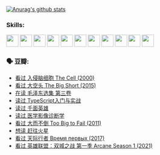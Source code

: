 
[![Anurag's github stats](https://github-readme-stats.vercel.app/api?username=w940853815)](https://github.com/anuraghazra/github-readme-stats)

### Skills:

<code><img height="32" src="https://cdn.jsdelivr.net/npm/simple-icons@v5/icons/python.svg"></code>
<code><img height="32" src="https://cdn.jsdelivr.net/npm/simple-icons@v5/icons/javascript.svg"></code>
<code><img height="32" src="https://cdn.jsdelivr.net/npm/simple-icons@v5/icons/django.svg"></code>
<code><img height="32" src="https://cdn.jsdelivr.net/npm/simple-icons@v5/icons/flask.svg"></code>
<code><img height="32" src="https://cdn.jsdelivr.net/npm/simple-icons@v5/icons/vuetify.svg"></code>
<code><img height="32" src="https://cdn.jsdelivr.net/npm/simple-icons@v5/icons/git.svg"></code>
<code><img height="32" src="https://cdn.jsdelivr.net/npm/simple-icons@v5/icons/docker.svg"></code>
<code><img height="32" src="https://cdn.jsdelivr.net/npm/simple-icons@v5/icons/postgresql.svg"></code>
<code><img height="32" src="https://cdn.jsdelivr.net/npm/simple-icons@v5/icons/elasticsearch.svg"></code>
<code><img height="32" src="https://cdn.jsdelivr.net/npm/simple-icons@v5/icons/macos.svg"></code>
<code><img height="32" src="https://cdn.jsdelivr.net/npm/simple-icons@v5/icons/linux.svg"></code>

### 🗣 豆瓣:

<!-- DOUBAN-ACTIVITIES:START -->
- [看过 入侵脑细胞 The Cell‎ (2000)](https://www.douban.com/people/136069238/status/3685689445/?_i=39443236)
- [看过 大空头 The Big Short‎ (2015)](https://www.douban.com/people/136069238/status/3684552601/?_i=39443236)
- [在读 毛泽东选集 第三卷](https://www.douban.com/people/136069238/status/3684195205/?_i=39443236)
- [读过 TypeScript入门与实战](https://www.douban.com/people/136069238/status/3684185937/?_i=39443236)
- [读过 千面英雄](https://www.douban.com/people/136069238/status/3684185774/?_i=39443236)
- [读过 医学影像诊断学](https://www.douban.com/people/136069238/status/3677621058/?_i=39443236)
- [看过 大而不倒 Too Big to Fail‎ (2011)](https://www.douban.com/people/136069238/status/3676265621/?_i=39443236)
- [想读 赶往火星](https://www.douban.com/people/136069238/status/3669051189/?_i=39443236)
- [看过 天际行者 Время первых‎ (2017)](https://www.douban.com/people/136069238/status/3669036721/?_i=39443236)
- [看过 英雄联盟：双城之战 第一季 Arcane Season 1‎ (2021)](https://www.douban.com/people/136069238/status/3668451978/?_i=39443236)
<!-- DOUBAN-ACTIVITIES:END -->
<!--
**w940853815/w940853815** is a ✨ _special_ ✨ repository because its `README.md` (this file) appears on your GitHub profile.

Here are some ideas to get you started:

- 🔭 I’m currently working on ...
- 🌱 I’m currently learning ...
- 👯 I’m looking to collaborate on ...
- 🤔 I’m looking for help with ...
- 💬 Ask me about ...
- 📫 How to reach me: ...
- 😄 Pronouns: ...
- ⚡ Fun fact: ...
-->
